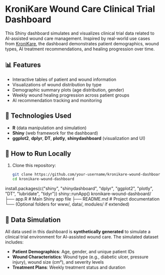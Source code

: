 # KroniKare Wound Care Clinical Trial Dashboard

This Shiny dashboard simulates and visualizes clinical trial data related to AI-assisted wound care management. Inspired by real-world use cases from [KroniKare](https://kronikare.ai/), the dashboard demonstrates patient demographics, wound types, AI treatment recommendations, and healing progression over time.

## 📊 Features

- Interactive tables of patient and wound information
- Visualizations of wound distribution by type
- Demographic summary plots (age distribution, gender)
- Weekly wound healing progression across patient groups
- AI recommendation tracking and monitoring

## 🧪 Technologies Used

- **R** (data manipulation and simulation)
- **Shiny** (web framework for the dashboard)
- **ggplot2**, **dplyr**, **DT**, **plotly**, **shinydashboard** (visualization and UI)

## 🚀 How to Run Locally

1. Clone this repository:
   ```bash
   git clone https://github.com/your-username/kronikare-wound-dashboard.git
   cd kronikare-wound-dashboard
install.packages(c("shiny", "shinydashboard", "dplyr", "ggplot2", "plotly", "DT", "lubridate", "tidyr"))
shiny::runApp()
kronikare-wound-dashboard/
├── app.R               # Main Shiny app file
├── README.md           # Project documentation
└── (Optional folders for www/, data/, modules/ if extended)
## 🧬 Data Simulation

All data used in this dashboard is **synthetically generated** to simulate a clinical trial environment for AI-assisted wound care. The simulated dataset includes:

- **Patient Demographics**: Age, gender, and unique patient IDs
- **Wound Characteristics**: Wound type (e.g., diabetic ulcer, pressure injury), wound size (cm²), and severity levels
- **Treatment Plans**: Weekly treatment status and duration
